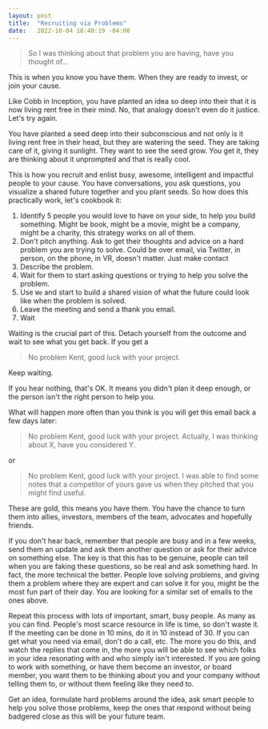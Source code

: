```yaml
---
layout: post
title:  "Recruiting via Problems"
date:   2022-10-04 18:40:19 -04:00
---
```


> So I was thinking about that problem you are having, have you thought of...

This is when you know you have them. When they are ready to invest, or join your cause.

Like Cobb in Inception, you have planted an idea so deep into their that it is now living rent free in their mind. No, that analogy doesn't even do it justice. Let's try again.

You have planted a seed deep into their subconscious and not only is it living rent free in their head, but they are watering the seed. They are taking care of it, giving it sunlight. They want to see the seed grow. You get it, they are thinking about it unprompted and that is really cool.

This is how you recruit and enlist busy, awesome, intelligent and impactful people to your cause. You have conversations, you ask questions, you visualize a shared future together and you plant seeds. So how does this practically work, let's cookbook it:

1. Identify 5 people you would love to have on your side, to help you build something. Might be book, might be a movie, might be a company, might be a charity, this strategy works on all of them.
2. Don't pitch anything. Ask to get their thoughts and advice on a hard problem you are trying to solve. Could be over email, via Twitter, in person, on the phone, in VR, doesn't matter. Just make contact
3. Describe the problem.
4. Wait for them to start asking questions or trying to help you solve the problem. 
5. Use `We` and start to build a shared vision of what the future could look like when the problem is solved.
6. Leave the meeting and send a thank you email.
7. Wait

Waiting is the crucial part of this. Detach yourself from the outcome and wait to see what you get back. If you get a

> No problem Kent, good luck with your project.

Keep waiting. 

If you hear nothing, that's OK. It means you didn't plan it deep enough, or the person isn't the right person to help you. 

What will happen more often than you think is you will get this email back a few days later:

> No problem Kent, good luck with your project.
> Actually, I was thinking about X, have you considered Y.

or 

> No problem Kent, good luck with your project.
> I was able to find some notes that a competitor of yours gave us when they pitched that you might find useful.

These are gold, this means you have them. You have the chance to turn them into allies, investors, members of the team, advocates and hopefully friends. 

If you don't hear back, remember that people are busy and in a few weeks, send them an update and ask them another question or ask for their advice on something else. The key is that this has to be genuine, people can tell when you are faking these questions, so be real and ask something hard. In fact, the more technical the better. People love solving problems, and giving them a problem where they are expert and can solve it for you, might be the most fun part of their day. You are looking for a similar set of emails to the ones above. 

Repeat this process with lots of important, smart, busy people. As many as you can find. People's most scarce resource in life is time, so don't waste it. If the meeting can be done in 10 mins, do it in 10 instead of 30. If you can get what you need via email, don't do a call, etc. The more you do this, and watch the replies that come in, the more you will be able to see which folks in your idea resonating with and who simply isn't interested. If you are going to work with something, or have them become an investor, or board member, you want them to be thinking about you and your company without telling them to, or without them feeling like they need to.

Get an idea, formulate hard problems around the idea, ask smart people to help you solve those problems, keep the ones that respond without being badgered close as this will be your future team. 
